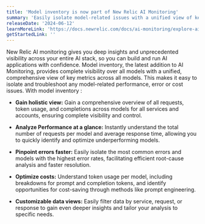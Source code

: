 ```yaml
---
title: 'Model inventory is now part of New Relic AI Monitoring'
summary: 'Easily isolate model-related issues with a unified view of key metrics across all models'
releaseDate: '2024-06-12'
learnMoreLink: 'https://docs.newrelic.com/docs/ai-monitoring/explore-ai-data/view-model-data/'
getStartedLink: ''
---
```


New Relic AI monitoring gives you deep insights and unprecedented visibility across your entire AI stack, so you can build and run AI applications with confidence.  Model inventory, the latest addition to  AI Monitoring, provides complete visibility over all models with a unified, comprehensive view of key metrics across all models. This makes it easy to isolate and troubleshoot any model-related performance, error or cost issues. With model inventory :

* **Gain holistic view:** Gain a comprehensive overview of all requests, token usage, and completions across models for all services and accounts, ensuring complete visibility and control.

* **Analyze Performance at a glance:** Instantly understand the total number of requests per model and average response time, allowing you to quickly identify and optimize underperforming models.
* **Pinpoint errors faster:** Easily isolate the most common errors and models with the highest error rates, facilitating efficient root-cause analysis and faster resolution.
* **Optimize costs:** Understand token usage per model, including breakdowns for prompt and completion tokens, and identify opportunities for cost-saving through methods like prompt engineering.
* **Customizable data views:** Easily filter data by service, request, or response to gain even deeper insights and tailor your analysis to specific needs.







 





